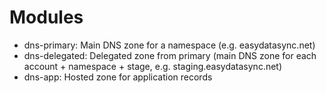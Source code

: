 # Modules

* dns-primary: Main DNS zone for a namespace (e.g. easydatasync.net)
* dns-delegated: Delegated zone from primary (main DNS zone for each account + namespace + stage, e.g. staging.easydatasync.net)
* dns-app: Hosted zone for application records